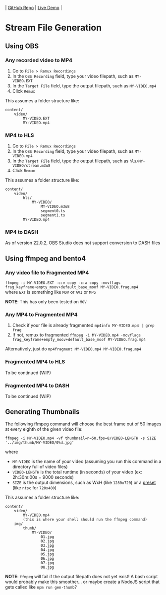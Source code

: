 | [GitHub Repo](https://github.com/FlyingKatsu/gatsby-video-streamer) | [Live Demo](https://video.flyingkatsu.com) |

# Stream File Generation

## Using OBS

### Any recorded video to MP4

1. Go to `File > Remux Recordings`
2. In the `OBS Recording` field, type your video filepath, such as `MY-VIDEO.EXT`
3. In the `Target File` field, type the output filepath, such as `MY-VIDEO.mp4`
4. Click `Remux`

This assumes a folder structure like:

```
content/
    video/
        MY-VIDEO.EXT
        MY-VIDEO.mp4
```

### MP4 to HLS

1. Go to `File > Remux Recordings`
2. In the `OBS Recording` field, type your video filepath, such as `MY-VIDEO.mp4`
3. In the `Target File` field, type the output filepath, such as `hls/MY-VIDEO/stream.m3u8`
4. Click `Remux`

This assumes a folder structure like:

```
content/
    video/
        hls/
            MY-VIDEO/
                MY-VIDEO.m3u8
                segment0.ts
                segment1.ts
        MY-VIDEO.mp4
```

### MP4 to DASH

As of version 22.0.2, OBS Studio does not support conversion to DASH files

## Using ffmpeg and bento4

### Any video file to Fragmented MP4

`ffmpeg -i MY-VIDEO.EXT -c:v copy -c:a copy -movflags frag_keyframe+empty_moov+default_base_moof MY-VIDEO.frag.mp4`  
where `EXT` is something like `MOV` or `AVI` or `MPG`

**NOTE**: This has only been tested on `MOV`

### Any MP4 to Fragmented MP4

1. Check if your file is already fragmented `mp4info MY-VIDEO.mp4 | grep frag`
2. If not, remux to fragmented `ffmpeg -i MY-VIDEO.mp4 -movflags frag_keyframe+empty_moov+default_base_moof MY-VIDEO.frag.mp4`

Alternatively, just do `mp4fragment MY-VIDEO.mp4 MY-VIDEO.frag.mp4`

### Fragmented MP4 to HLS

To be continued (WIP)

### Fragmented MP4 to DASH

To be continued (WIP)

## Generating Thumbnails

The following [ffmpeg](https://www.ffmpeg.org/download.html) command will choose the best frame out of 50 images at every eighth of the given video file:

```
ffmpeg -i MY-VIDEO.mp4 -vf thumbnail=n=50,fps=8/VIDEO-LENGTH -s SIZE '../img/thumb/MY-VIDEO/0%d.jpg'
```

where  
- `MY-VIDEO` is the name of your video (assuming you run this command in a directory full of video files)
- `VIDEO-LENGTH` is the total runtime (in seconds) of your video (ex: 2h:30m:00s = 9000 seconds)
- `SIZE` is the output dimensions, such as WxH (like `1280x720`) or a [preset](https://ffmpeg.org/ffmpeg-utils.html#Video-size) (like `ntsc` for `720x480`)

This assumes a folder structure like:

```
content/
    video/
        MY-VIDEO.mp4
        (this is where your shell should run the ffmpeg command)
    img/
        thumb/
            MY-VIDEO/
                01.jpg
                02.jpg
                03.jpg
                04.jpg
                05.jpg
                06.jpg
                07.jpg
                08.jpg
```

**NOTE**: `ffmpeg` will fail if the output filepath does not yet exist! A bash script would probably make this smoother... or maybe create a NodeJS script that gets called like `npm run gen-thumb`?